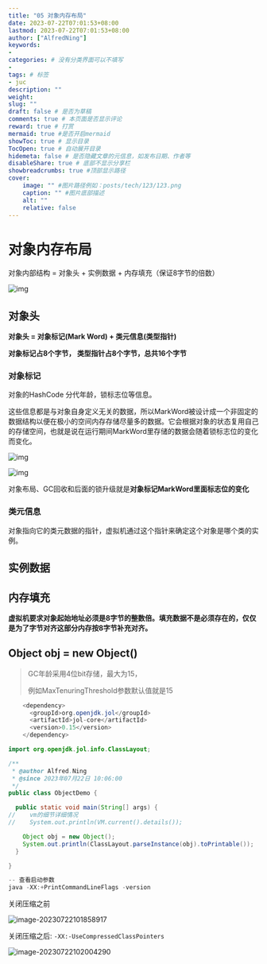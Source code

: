 ```yaml
---
title: "05 对象内存布局"
date: 2023-07-22T07:01:53+08:00
lastmod: 2023-07-22T07:01:53+08:00
author: ["AlfredNing"]
keywords: 
- 
categories: # 没有分类界面可以不填写
- 
tags: # 标签
- juc
description: ""
weight:
slug: ""
draft: false # 是否为草稿
comments: true # 本页面是否显示评论
reward: true # 打赏
mermaid: true #是否开启mermaid
showToc: true # 显示目录
TocOpen: true # 自动展开目录
hidemeta: false # 是否隐藏文章的元信息，如发布日期、作者等
disableShare: true # 底部不显示分享栏
showbreadcrumbs: true #顶部显示路径
cover:
    image: "" #图片路径例如：posts/tech/123/123.png
    caption: "" #图片底部描述
    alt: ""
    relative: false
---
```


# 对象内存布局

对象内部结构 = 对象头 + 实例数据 + 内存填充（保证8字节的倍数）

![img](https://nq-bucket.oss-cn-shanghai.aliyuncs.com/note_img/3FD55576-D3A9-4015-9302-D8987A501A6D.png)

## 对象头

**对象头 = 对象标记(Mark Word) + 类元信息(类型指针)**

**对象标记占8个字节， 类型指针占8个字节，总共16个字节**

### 对象标记

对象的HashCode 分代年龄，锁标志位等信息。

这些信息都是与对象自身定义无关的数据，所以MarkWord被设计成一个非固定的数据结构以便在极小的空间内存存储尽量多的数据。它会根据对象的状态复用自己的存储空间，也就是说在运行期间MarkWord里存储的数据会随着锁标志位的变化而变化。

![img](https://nq-bucket.oss-cn-shanghai.aliyuncs.com/note_img/D11EF623-6D48-478D-83D4-3253587A53C4.png)

![img](https://nq-bucket.oss-cn-shanghai.aliyuncs.com/note_img/231819D9-875E-4EFD-9C61-2E4B75548171.png)

对象布局、GC回收和后面的锁升级就是**对象标记MarkWord里面标志位的变化**

### 类元信息

对象指向它的类元数据的指针，虚拟机通过这个指针来确定这个对象是哪个类的实例。

## 实例数据

## 内存填充

**虚拟机要求对象起始地址必须是8字节的整数倍。**填充数据不是必须存在的，仅仅是为了字节对齐这部分内存按**8字节补充对齐。**

## Object obj = new Object()

> GC年龄采用4位bit存储，最大为15，
>
> 例如MaxTenuringThreshold参数默认值就是15

```java
    <dependency>
      <groupId>org.openjdk.jol</groupId>
      <artifactId>jol-core</artifactId>
      <version>0.15</version>
    </dependency>
```

```java
import org.openjdk.jol.info.ClassLayout;

/**
 * @author Alfred.Ning
 * @since 2023年07月22日 10:06:00
 */
public class ObjectDemo {

  public static void main(String[] args) {
//    vm的细节详细情况
//    System.out.println(VM.current().details());

    Object obj = new Object();
    System.out.println(ClassLayout.parseInstance(obj).toPrintable());
  }

}
```

```java
-- 查看启动参数
java -XX:+PrintCommandLineFlags -version
```

关闭压缩之前

![image-20230722101858917](https://nq-bucket.oss-cn-shanghai.aliyuncs.com/note_img/image-20230722101858917.png)

关闭压缩之后: `-XX:-UseCompressedClassPointers`

![image-20230722102004290](https://nq-bucket.oss-cn-shanghai.aliyuncs.com/note_img/image-20230722102004290.png)